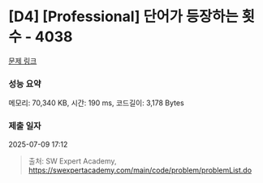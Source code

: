 # [D4] [Professional] 단어가 등장하는 횟수 - 4038 

[문제 링크](https://swexpertacademy.com/main/code/problem/problemDetail.do?contestProbId=AWIoEJzarUwDFAWN) 

### 성능 요약

메모리: 70,340 KB, 시간: 190 ms, 코드길이: 3,178 Bytes

### 제출 일자

2025-07-09 17:12



> 출처: SW Expert Academy, https://swexpertacademy.com/main/code/problem/problemList.do